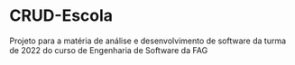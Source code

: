 # CRUD-Escola
Projeto para a matéria de análise e desenvolvimento de software da turma de 2022 do curso de Engenharia de Software da FAG
